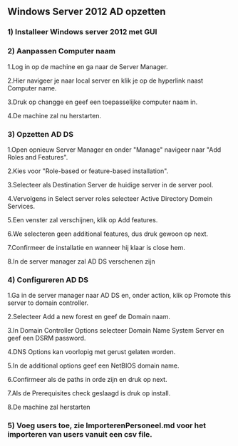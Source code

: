 
## Windows Server 2012 AD opzetten

### 1) Installeer Windows server 2012 met GUI

### 2) Aanpassen Computer naam

1.Log in op de machine en ga naar de Server Manager. 

2.Hier navigeer je naar local server en klik je op de hyperlink naast Computer name. 

3.Druk op changge en geef een toepasselijke computer naam in.

4.De machine zal nu herstarten.

### 3) Opzetten AD DS

1.Open opnieuw Server Manager en onder "Manage" navigeer naar "Add Roles and Features".

2.Kies voor "Role-based or feature-based installation".

3.Selecteer als Destination Server de huidige server in de server pool.

4.Vervolgens in Select server roles selecteer Active Directory Domein Services.

5.Een venster zal verschijnen, klik op Add features.

6.We selecteren geen additional features, dus druk gewoon op next.

7.Confirmeer de installatie en wanneer hij klaar is close hem.

8.In de server manager zal AD DS verschenen zijn

### 4) Configureren AD DS

1.Ga in de server manager naar AD DS en, onder action, klik op Promote this server to domain controller.

2.Selecteer Add a new forest en geef de Domain naam.

3.In Domain Controller Options selecteer Domain Name System Server en geef een DSRM password.

4.DNS Options kan voorlopig met gerust gelaten worden.

5.In de additional options geef een NetBIOS domain name.

6.Confirmeer als de paths in orde zijn en druk op next.

7.Als de Prerequisites check geslaagd is druk op install.

8.De machine zal herstarten

### 5) Voeg users toe, zie ImporterenPersoneel.md voor het importeren van users vanuit een csv file.


